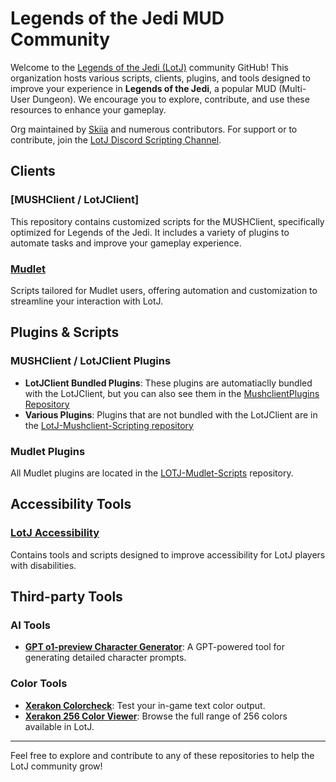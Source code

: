 # Legends of the Jedi MUD Community

Welcome to the [Legends of the Jedi (LotJ)](https://legendsofthejedi.com/) community GitHub! This organization hosts various scripts, clients, plugins, and tools designed to improve your experience in **Legends of the Jedi**, a popular MUD (Multi-User Dungeon). We encourage you to explore, contribute, and use these resources to enhance your gameplay.

Org maintained by [Skiia](https://github.com/sceboucher) and numerous contributors. For support or to contribute, join the [LotJ Discord Scripting Channel](https://discord.gg/tfpAJxsRXB).

## Clients

### [MUSHClient / LotJClient]
This repository contains customized scripts for the MUSHClient, specifically optimized for Legends of the Jedi. It includes a variety of plugins to automate tasks and improve your gameplay experience.

### [Mudlet](https://github.com/LotJCommunity/LOTJ-Mudlet-Scripts)
Scripts tailored for Mudlet users, offering automation and customization to streamline your interaction with LotJ.



## Plugins & Scripts

### MUSHClient / LotJClient Plugins
- **LotJClient Bundled Plugins**: These plugins are automatiaclly bundled with the LotJClient, but you can also see them in the [MushclientPlugins Repository](https://github.com/LotJCommunity/MushclientPlugins)
- **Various Plugins**: Plugins that are not bundled with the LotJClient are in the [LotJ-Mushclient-Scripting repository](https://github.com/LotJCommunity/LotJ-Mushclient-Scripting)

### Mudlet Plugins
All Mudlet plugins are located in the [LOTJ-Mudlet-Scripts](https://github.com/LotJCommunity/LOTJ-Mudlet-Scripts) repository.



## Accessibility Tools

### [LotJ Accessibility](https://github.com/LotJCommunity/LotJ-Accessibility)
Contains tools and scripts designed to improve accessibility for LotJ players with disabilities.



## Third-party Tools

### AI Tools
- **[GPT o1-preview Character Generator](https://github.com/LotJCommunity/third-party-tools/blob/main/ai/prompt-o1-chargen)**: A GPT-powered tool for generating detailed character prompts.

### Color Tools
- **[Xerakon Colorcheck](https://xerakon.com/lotj/colorcheck.html)**: Test your in-game text color output.
- **[Xerakon 256 Color Viewer](https://xerakon.com/lotj/view256color.html)**: Browse the full range of 256 colors available in LotJ.

---

Feel free to explore and contribute to any of these repositories to help the LotJ community grow!
